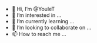 - 👋 Hi, I’m @YouleT
- 👀 I’m interested in ...
- 🌱 I’m currently learning ...
- 💞️ I’m looking to collaborate on ...
- 📫 How to reach me ...

<!---
YouleT/YouleT is a ✨ special ✨ repository because its `README.md` (this file) appears on your GitHub profile.
You can click the Preview link to take a look at your changes.
--->

